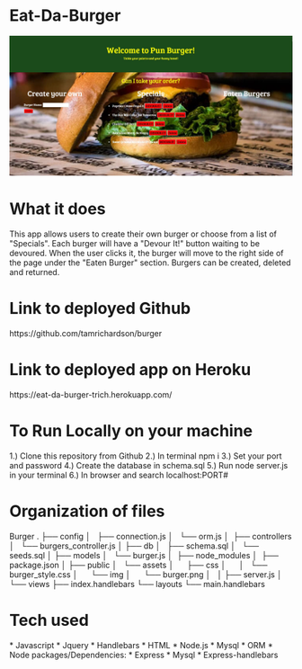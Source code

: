 <h1>Eat-Da-Burger</h1>

![](https://github.com/tamrichardson/burger/blob/master/public/assets/img/burgerScreenShot.JPG)

<h1>What it does</h1>
This app allows users to create their own burger or choose from a list of "Specials". Each burger will have a "Devour It!" button waiting to be devoured. When the user clicks it, the burger will move to the right side of the page under the "Eaten Burger" section. Burgers can be created, deleted and returned.

<h1>Link to deployed Github</h1>
https://github.com/tamrichardson/burger

<h1>Link to deployed app on Heroku</h1>
https://eat-da-burger-trich.herokuapp.com/


<h1>To Run Locally on your machine</h1>
1.) Clone this repository from Github
2.) In terminal npm i
3.) Set your port and password
4.) Create the database in schema.sql
5.) Run node server.js in your terminal
6.) In browser and search localhost:PORT#


<h1>Organization of files</h1>
Burger
 .
├── config
│   ├── connection.js
│   └── orm.js
│ 
├── controllers
│   └── burgers_controller.js
│
├── db
│   ├── schema.sql
│   └── seeds.sql
│
├── models
│   └── burger.js
│ 
├── node_modules
│ 
├── package.json
│
├── public
│   └── assets
│       ├── css
│       │   └── burger_style.css
│       └── img
│           └── burger.png
│   
│
├── server.js
│
└── views
    ├── index.handlebars
    └── layouts
        └── main.handlebars


<h1>Tech used</h1>
* Javascript
* Jquery
* Handlebars
    * HTML
* Node.js
* Mysql
* ORM
* Node packages/Dependencies:
    * Express
    * Mysql
    * Express-handlebars
   
    

